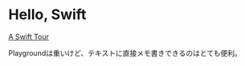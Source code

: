 # Hello, Swift

[A Swift Tour](https://developer.apple.com/library/ios/documentation/Swift/Conceptual/Swift_Programming_Language/GuidedTour.html#//apple_ref/doc/uid/TP40014097-CH2-ID1)

Playgroundは重いけど、テキストに直接メモ書きできるのはとても便利。

